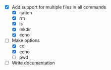 - [x] Add support for multiple files in all commands
    - [x] cation
    - [x] rm
    - [x] ls
    - [x] mkdir
    - [x] echo
- [ ] Make options
    - [x] cd
    - [x] echo
    - [ ] pwd
- [ ] Write documentation
